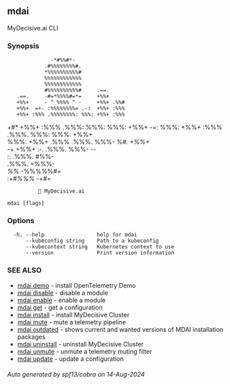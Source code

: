 ## mdai

MyDecisive.ai CLI

### Synopsis


                  -*#%%#*-                
                .#%%%%%%%%#.              
                *%%%%%%%%%%#              
                %%%%%%%%%%%%              
                %%%%%%%%%%%%              
                #%%%%%%%%%%#     .==.     
       .==.     -#=*%%%%#=*=     +%%+     
       +%%+     - ^ %%%% ^ -     +%%+ .%%#
       +%%+  =+- :%%%%%%%%= .-:  +%%+ :%%%
       +%%+ :%%% .%%%%%%%%: %%%: +%%+ :%%%
  +#*  +%%+ :%%% .%%%: %%%: %%%: +%%+  -=:
  %%%: +%%+ :%%% .%%%. %%%: %%%: +%%+     
  %%%: +%%+ .%%% .%%%. %%%- *%#. +%%+     
  -*+  +%%+  :-. .%%%. %%%-       --      
        ::       .%%%. #%%-               
                 .%%%. =%%%-              
                 *%%*   -%%%%%#=          
            :+*#%%%*      -+*#*=          
                
              🐙 MyDecisive.ai  
  
    

```
mdai [flags]
```

### Options

```
  -h, --help                 help for mdai
      --kubeconfig string    Path to a kubeconfig
      --kubecontext string   Kubernetes context to use
      --version              Print version information
```

### SEE ALSO

* [mdai demo](mdai_demo.md)	 - install OpenTelemetry Demo
* [mdai disable](mdai_disable.md)	 - disable a module
* [mdai enable](mdai_enable.md)	 - enable a module
* [mdai get](mdai_get.md)	 - get a configuration
* [mdai install](mdai_install.md)	 - install MyDecisive Cluster
* [mdai mute](mdai_mute.md)	 - mute a telemetry pipeline
* [mdai outdated](mdai_outdated.md)	 - shows current and wanted versions of MDAI installation packages
* [mdai uninstall](mdai_uninstall.md)	 - uninstall MyDecisive Cluster
* [mdai unmute](mdai_unmute.md)	 - unmute a telemetry muting filter
* [mdai update](mdai_update.md)	 - update a configuration

###### Auto generated by spf13/cobra on 14-Aug-2024
